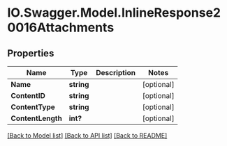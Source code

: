 # IO.Swagger.Model.InlineResponse20016Attachments
## Properties

Name | Type | Description | Notes
------------ | ------------- | ------------- | -------------
**Name** | **string** |  | [optional] 
**ContentID** | **string** |  | [optional] 
**ContentType** | **string** |  | [optional] 
**ContentLength** | **int?** |  | [optional] 

[[Back to Model list]](../README.md#documentation-for-models) [[Back to API list]](../README.md#documentation-for-api-endpoints) [[Back to README]](../README.md)

